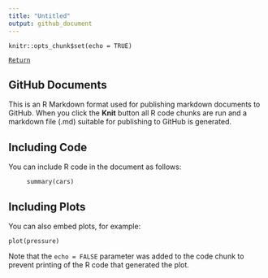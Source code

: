 ```yaml
---
title: "Untitled"
output: github_document
---
```


```{r setup, include=FALSE}
knitr::opts_chunk$set(echo = TRUE)
```
[`Return`](./)
## GitHub Documents

This is an R Markdown format used for publishing markdown documents to GitHub. When you click the **Knit** button all R code chunks are run and a markdown file (.md) suitable for publishing to GitHub is generated.

## Including Code

You can include R code in the document as follows:
     
```{r cars}
     summary(cars)
```

## Including Plots

You can also embed plots, for example:

```{r pressure, echo=FALSE}
plot(pressure)
```

Note that the `echo = FALSE` parameter was added to the code chunk to prevent printing of the R code that generated the plot.
